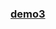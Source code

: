 ### 		  [demo3](http://htmlpreview.github.io/?https://github.com/Cloving/Native-Javascript-demo/blob/master/demo3_%E6%A8%A1%E6%8B%9F%E9%98%9F%E5%88%97/%E6%A8%A1%E6%8B%9F%E9%98%9F%E5%88%97.html)
